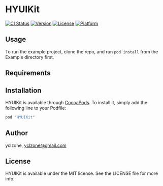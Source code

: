 # HYUIKit

[![CI Status](http://img.shields.io/travis/yclzone/HYUIKit.svg?style=flat)](https://travis-ci.org/yclzone/HYUIKit)
[![Version](https://img.shields.io/cocoapods/v/HYUIKit.svg?style=flat)](http://cocoapods.org/pods/HYUIKit)
[![License](https://img.shields.io/cocoapods/l/HYUIKit.svg?style=flat)](http://cocoapods.org/pods/HYUIKit)
[![Platform](https://img.shields.io/cocoapods/p/HYUIKit.svg?style=flat)](http://cocoapods.org/pods/HYUIKit)

## Usage

To run the example project, clone the repo, and run `pod install` from the Example directory first.

## Requirements

## Installation

HYUIKit is available through [CocoaPods](http://cocoapods.org). To install
it, simply add the following line to your Podfile:

```ruby
pod "HYUIKit"
```

## Author

yclzone, yclzone@gmail.com

## License

HYUIKit is available under the MIT license. See the LICENSE file for more info.
